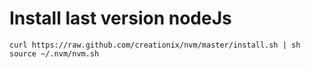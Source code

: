 # Install last version nodeJs
``
curl https://raw.github.com/creationix/nvm/master/install.sh | sh
source ~/.nvm/nvm.sh
``

